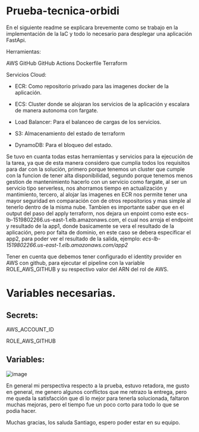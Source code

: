 # Prueba-tecnica-orbidi
En el siguiente readme se explicara brevemente como se trabajo en la implementación de la IaC y todo lo necesario para desplegar una aplicación FastApi.

Herramientas:

AWS
GitHub
GitHub Actions
Dockerfile
Terraform

Servicios Cloud:

- ECR: 
Como repositorio privado para las imagenes docker de la aplicación.

- ECS: 
Cluster donde se alojaran los servicios de la aplicación y escalara de manera autonoma con fargate.

- Load Balancer: 
Para el balanceo de cargas de los servicios.

- S3: 
Almacenamiento del estado de terraform

- DynamoDB: 
Para el bloqueo del estado.

Se tuvo en cuanta todas estas herramientas y servicios para la ejecución de la tarea, ya que de esta manera considero que cumplia todos los requisitos para dar con la solución, primero porque tenemos un cluster
que cumple con la funcion de tener alta disponibilidad, segundo porque tenemos menos gestion de mantenimiento hacerlo con un servicio como fargate, al ser un servicio tipo serverless, nos ahorramos tiempo en actualización 
y mantimiento, tercero, al alojar las imagenes en ECR nos permite tener una mayor seguridad en comparación con de otros repositorios y mas simple al tenerlo dentro de la misma nube. Tambien es importante saber que en el output del paso del apply terraform, nos dejara un enpoint como este ecs-lb-1519802266.us-east-1.elb.amazonaws.com, el cual nos arroja el endpoint y resultado de la app1, donde basicamente se vera el resultado de la aplicación, pero por falta de dominio, en este caso se debera especificar el app2, para poder ver el resultado de la salida, ejemplo: _ecs-lb-1519802266.us-east-1.elb.amazonaws.com/app2_

Tener en cuenta que debemos tener configurado el identity provider en AWS con github, para ejecutar el pipeline con la variable ROLE_AWS_GITHUB y su respectivo valor del ARN del rol de AWS.

# Variables necesarias.

## Secrets:

AWS_ACCOUNT_ID

ROLE_AWS_GITHUB

## Variables:

![image](https://github.com/user-attachments/assets/e9c13938-10a4-4371-b39f-349242b87356)


En general mi perspectiva respecto a la prueba, estuvo retadora, me gusto en general, me genero algunos conflictos que me retrazo la entrega, pero me queda la satisfacción que di lo mejor para tenerla solucionada, faltaron muchas
mejoras, pero el tiempo fue un poco corto para todo lo que se podia hacer.

Muchas gracias, los saluda Santiago, espero poder estar en su equipo.
